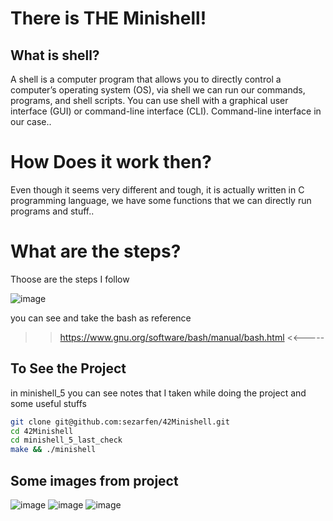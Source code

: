 
# There is THE Minishell!

## What is shell?
A shell is a computer program that allows you to directly control a computer’s operating system (OS), via shell we can run our commands, programs, and shell scripts. You can use shell with a graphical user interface (GUI) or command-line interface (CLI).
Command-line interface in our case..

# How Does it work then?
Even though it seems very different and tough, it is actually written in C programming language, we have some functions that we can directly run programs and stuff..

# What are the steps?
Thoose are the steps I follow

![image](https://github.com/sezarfen/42Minishell/assets/110563468/463bffe1-4401-4241-ac3e-a2c38142a05d)

   you can see and take the bash as reference
>> https://www.gnu.org/software/bash/manual/bash.html <<-----

## To See the Project
in minishell_5 you can see notes that I taken while doing the project and some useful stuffs
```bash
git clone git@github.com:sezarfen/42Minishell.git
cd 42Minishell
cd minishell_5_last_check
make && ./minishell
```
## Some images from project
![image](https://github.com/sezarfen/42Minishell/assets/110563468/d53f3fbb-4c09-48f4-b80f-7c65c45d3a27)
![image](https://github.com/sezarfen/42Minishell/assets/110563468/0329210b-e1b9-425b-ab9c-828c52b8ccc1)
![image](https://github.com/sezarfen/42Minishell/assets/110563468/f077b445-7326-43e1-b677-fc64158761ac)


